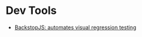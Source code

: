 # Dev Tools
- [BackstopJS: automates visual regression testing](https://github.com/garris/BackstopJS)
